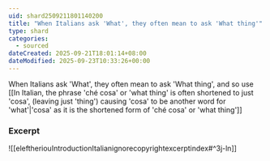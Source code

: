 ```yaml
---
uid: shard2509211801140200
title: "When Italians ask 'What', they often mean to ask 'What thing'"
type: shard
categories:
  - sourced
dateCreated: 2025-09-21T18:01:14+08:00
dateModified: 2025-09-23T10:33:26+00:00
---
```

When Italians ask 'What', they often mean to ask 'What thing', and so use [[In Italian, the phrase 'ché cosa' or 'what thing' is often shortened to just 'cosa', (leaving just 'thing') causing 'cosa' to be another word for 'what'|'cosa' as it is the shortened form of 'ché cosa' or 'what thing']]

### Excerpt
![[eleftheriouIntroductionItalianignorecopyrightexcerptindex#^3j-ln]]
